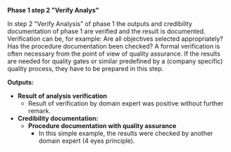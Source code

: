 **Phase 1 step 2 "Verify Analys"**

In step 2 "Verify Analysis" of phase 1 the outputs and credibility documentation of phase 1 are verified and the result is documented. Verification can be, for example: Are all objectives selected appropriately? Has the procedure documentation been checked? A formal verification is often necessary from the point of view of quality assurance.
If the results are needed for quality gates or similar predefined by a (company specific) quality process, they have to be prepared in this step.

**Outputs:**

* **Result of analysis verification**
    * Result of verification by domain expert was positive without further remark.
* **Credibility documentation:**
    * **Procedure documentation with quality assurance**
        * In this simple example, the results were checked by another domain expert (4 eyes principle).